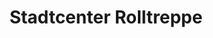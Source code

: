 ---
title: "Stadtcenter Rolltreppe"
url: /halle-saale/stadtcenter-rolltreppe/
shop: Einkaufszentrum
---